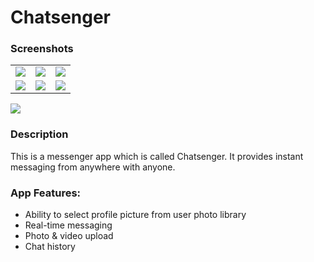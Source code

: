<h1> Chatsenger </h1> 

### Screenshots

<table align="center" border="0">

<tr>
<td> <img src="https://i.imgur.com/1GUf80i.png"> </td>
<td> <img src="https://i.imgur.com/grHsPZd.png"> </td>
<td> <img src="https://i.imgur.com/LEQcHHN.jpg"> </td>
</tr>


<td> <img src="https://i.imgur.com/q8Oqjj3.png"> </td>
<td> <img src="https://i.imgur.com/9WUDnD9.png"> </td>
<td> <img src="https://i.imgur.com/hO4X7MZ.jpg"> </td>
</tr>


</table>
<tr>
<td> <img src="https://i.imgur.com/0MZMueU.jpg"> </td>
</tr>
</table>

### Description

This is a messenger app which is called Chatsenger. It provides instant messaging from anywhere with anyone.

### App Features:

* Ability to select profile picture from user photo library
* Real-time messaging 
* Photo & video upload
* Chat history

